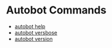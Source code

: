 # Autobot Commands

- [autobot help](./autobot_help.md)
- [autobot versbose](./autobot_verbose.md)
- [autobot version](./autobot_version.md)
